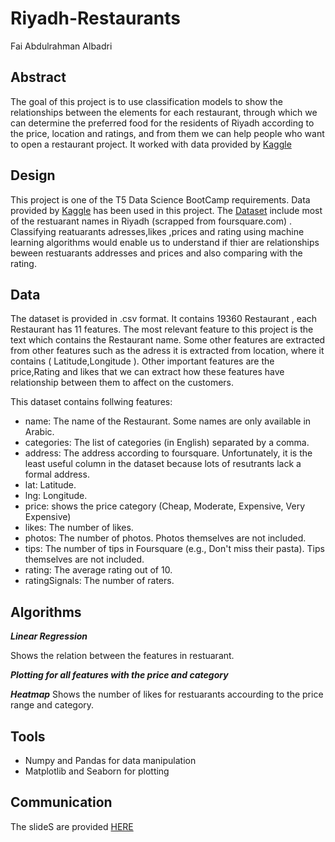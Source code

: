 # Riyadh-Restaurants
Fai Abdulrahman Albadri

 ## Abstract
 
The goal of this project is to use classification models to show the relationships between the elements for each restaurant, through which we can determine the preferred food for the residents of Riyadh according to the price, location and ratings, and from them we can help people who want to open a restaurant project. It worked with data provided by [Kaggle](https://www.kaggle.com/)
 
 
 ## Design
 This project is one of the T5 Data Science BootCamp requirements. Data provided by [Kaggle](https://www.kaggle.com/) has been used in this project. The [Dataset](https://www.kaggle.com/fahd09/riyadh-restaurants-20k?select=riyadh_resturants_clean.csv) include most of the restuarant names in Riyadh (scrapped from foursquare.com) . Classifying reatuarants adresses,likes ,prices and rating using machine learning algorithms would enable us to understand if thier are relationships beween restuarants addresses and prices and also comparing with the rating.
 ## Data
 The dataset is provided in .csv format. It contains 19360 Restaurant , each Restaurant has 11 features. The most relevant feature to this project is the text which contains the Restaurant name. Some other features are extracted from other features such as the adress it is extracted from location, where it contains ( Latitude,Longitude ). Other important features are the price,Rating and likes that we can extract how these features have relationship between them to affect on the customers.
 
 This dataset contains follwing features:

- name: The name of the Restaurant. Some names are only available in Arabic.
- categories: The list of categories (in English) separated by a comma.
- address: The address according to foursquare. Unfortunately, it is the least useful column in the dataset because lots of resutrants lack a formal address.
- lat: Latitude.
- lng: Longitude.
- price: shows the price category (Cheap, Moderate, Expensive, Very Expensive)
- likes: The number of likes.
- photos: The number of photos. Photos themselves are not included.
- tips: The number of tips in Foursquare (e.g., Don't miss their pasta). Tips themselves are not included.
- rating: The average rating out of 10.
- ratingSignals: The number of raters.

 ## Algorithms
 
 ***Linear Regression***
 
Shows the relation between the features in restuarant.

***Plotting for all features with the price and category***

***Heatmap***
Shows the number of likes for restuarants accourding to the price range and category.

 ## Tools
 
 - Numpy and Pandas for data manipulation
- Matplotlib and Seaborn for plotting

 ## Communication
 The slideS are provided [HERE](https://github.com/fai-Albadri/Saudi-Arabia-Restuarants/blob/3fedfbb0805721c10798e508acea10596a9ccb5a/Project%20Presentation.pptx)
